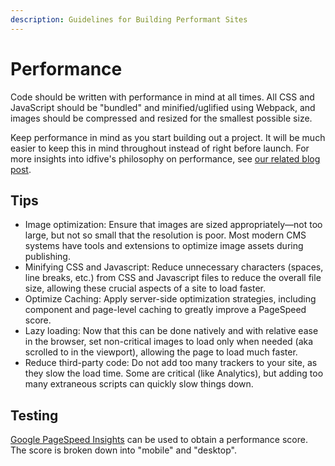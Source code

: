 ```yaml
---
description: Guidelines for Building Performant Sites
---
```

# Performance

Code should be written with performance in mind at all times. All CSS and JavaScript should be "bundled" and minified/uglified using Webpack, and images should be compressed and resized for the smallest possible size.

Keep performance in mind as you start building out a project. It will be much easier to keep this in mind throughout instead of right before launch. For more insights into idfive's philosophy on performance, see [our related blog post](https://idfive.com/agency/insights/website-speed-testing-seo-vs-ux/).

## Tips
- Image optimization: Ensure that images are sized appropriately—not too large, but not so small that the resolution is poor. Most modern CMS systems have tools and extensions to optimize image assets during publishing. 
- Minifying CSS and Javascript: Reduce unnecessary characters (spaces, line breaks, etc.) from CSS and Javascript files to reduce the overall file size, allowing these crucial aspects of a site to load faster.
- Optimize Caching: Apply server-side optimization strategies, including component and page-level caching to greatly improve a PageSpeed score.
- Lazy loading: Now that this can be done natively and with relative ease in the browser, set non-critical images to load only when needed (aka scrolled to in the viewport), allowing the page to load much faster.
- Reduce third-party code: Do not add too many trackers to your site, as they slow the load time. Some are critical (like Analytics), but adding too many extraneous scripts can quickly slow things down.


## Testing
[Google PageSpeed Insights](https://pagespeed.web.dev/) can be used to obtain a performance score. The score is broken down into "mobile" and "desktop".